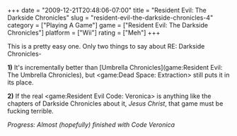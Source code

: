 +++
date = "2009-12-21T20:48:06-07:00"
title = "Resident Evil: The Darkside Chronicles"
slug = "resident-evil-the-darkside-chronicles-4"
category = ["Playing A Game"]
game = ["Resident Evil: The Darkside Chronicles"]
platform = ["Wii"]
rating = ["Meh"]
+++

This is a pretty easy one.  Only two things to say about RE: Darkside Chronicles-

<b>1)</b> It's incrementally better than [Umbrella Chronicles](game:Resident Evil: The Umbrella Chronicles), but <game:Dead Space: Extraction> still puts it in its place.

<b>2)</b> If the real <game:Resident Evil Code: Veronica> is anything like the chapters of Darkside Chronicles about it, <i>Jesus Christ</i>, that game must be fucking terrible.

<i>Progress: Almost (hopefully) finished with Code Veronica</i>